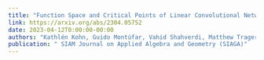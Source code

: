 ```yaml
---
title: "Function Space and Critical Points of Linear Convolutional Networks"
link: https://arxiv.org/abs/2304.05752
date: 2023-04-12T0:00:00-00:00
authors: "Kathlén Kohn, Guido Montúfar, Vahid Shahverdi, Matthew Trager"
publication: " SIAM Journal on Applied Algebra and Geometry (SIAGA)"
---
```

